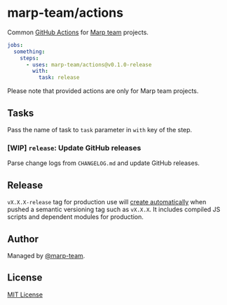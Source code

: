 # marp-team/actions

Common [GitHub Actions](https://github.com/features/actions) for [Marp team](https://github.com/marp-team) projects.

```yaml
jobs:
  something:
    steps:
      - uses: marp-team/actions@v0.1.0-release
        with:
          task: release
```

Please note that provided actions are only for Marp team projects.

## Tasks

Pass the name of task to `task` parameter in `with` key of the step.

### [WIP] `release`: Update GitHub releases

Parse change logs from `CHANGELOG.md` and update GitHub releases.

## Release

`vX.X.X-release` tag for production use will [create automatically](.github/workflows/release.yml) when pushed a semantic versioning tag such as `vX.X.X`. It includes compiled JS scripts and dependent modules for production.

## Author

Managed by [@marp-team](https://github.com/marp-team).

## License

[MIT License](LICENSE)
